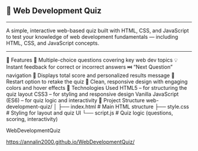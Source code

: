 ## 🧠 Web Development Quiz ##

---
A simple, interactive web-based quiz built with HTML, CSS, and JavaScript to test your knowledge of web development fundamentals — including HTML, CSS, and JavaScript concepts.

---
🚀 Features
🎯 Multiple-choice questions covering key web dev topics
💡 Instant feedback for correct or incorrect answers
⏭️ “Next Question” navigation
🧾 Displays total score and personalized results message
🔁 Restart option to retake the quiz
💅 Clean, responsive design with engaging colors and hover effects
🧩 Technologies Used
HTML5 – for structuring the quiz layout
CSS3 – for styling and responsive design
Vanilla JavaScript (ES6) – for quiz logic and interactivity
📂 Project Structure
web-development-quiz/
│
├── index.html        # Main HTML structure
├── style.css         # Styling for layout and quiz UI
└── script.js         # Quiz logic (questions, scoring, interactivity)


WebDevelopmentQuiz

https://annalin2000.github.io/WebDevelopmentQuiz/
